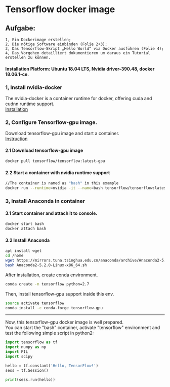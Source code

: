 # Tensorflow docker image    

## Aufgabe:  
	1, Ein Dockerimage erstellen;  
	2, Die nötige Software einbinden (Folie 2+3);  
	3, Das Tensorflow-Skript „Hello World“ via Docker ausführen (Folie 4);  
	4, Das Vorgehen detailliert dokumentieren um daraus ein Tutorial erstellen zu können.  

#### Installation Platform: Ubuntu 18.04 LTS, Nvidia driver-390.48, docker 18.06.1-ce.  

### 1, Install nvidia-docker  
The nvidia-docker is a container runtime for docker, offering cuda and cudnn runtime support.  
[Installation](https://github.com/NVIDIA/nvidia-docker/blob/master/README.md)  


### 2, Configure Tensorflow-gpu image.  
Download tensorflow-gpu image and start a container.  
[Instruction](https://www.tensorflow.org/install/docker)  

#### 2.1 Download tensorflow-gpu image  
```Bash
docker pull tensorflow/tensorflow:latest-gpu
```

#### 2.2 Start a container with nvidia runtime support  
```Bash
//The container is named as "bash" in this example
docker run --runtime=nvidia -it --name=bash tensorflow/tensorflow:latest-gpu bash
```

### 3, Install Anaconda in container  
#### 3.1 Start container and attach it to console.  
```Bash
docker start bash
docker attach bash
```

#### 3.2 Install Anaconda  
```Bash
apt install wget
cd /home
wget https://mirrors.tuna.tsinghua.edu.cn/anaconda/archive/Anaconda2-5.2.0-Linux-x86_64.sh
bash Anaconda2-5.2.0-Linux-x86_64.sh
```

After installation, create conda environment.  
```Bash
conda create -n tensorflow python=2.7
```

Then, install tensorflow-gpu support inside this env.  
```Bash
source activate tensorflow
conda install -c conda-forge tensorflow-gpu
```


--------------------------------


Now, this tensorflow-gpu docker image is well prepared.   
You can start the "bash" container, activate "tensorflow" environment and test the following simple script in python2:  

```Python
import tensorflow as tf
import numpy as np
import PIL
import scipy

hello = tf.constant('Hello, TensorFlow!')
sess = tf.Session()

print(sess.run(hello))
```
